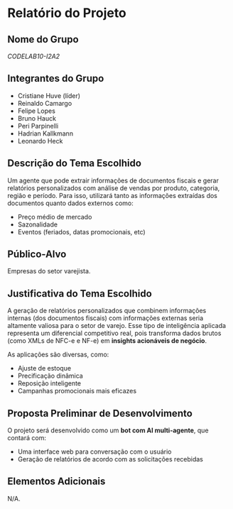 # Relatório do Projeto

## Nome do Grupo

_CODELAB10-I2A2_

## Integrantes do Grupo

- Cristiane Huve (líder)
- Reinaldo Camargo
- Felipe Lopes
- Bruno Hauck
- Peri Parpinelli
- Hadrian Kallkmann
- Leonardo Heck

## Descrição do Tema Escolhido

Um agente que pode extrair informações de documentos fiscais e gerar relatórios personalizados com análise de vendas por produto, categoria, região e período. Para isso, utilizará tanto as informações extraídas dos documentos quanto dados externos como:

- Preço médio de mercado  
- Sazonalidade  
- Eventos (feriados, datas promocionais, etc)

## Público-Alvo

Empresas do setor varejista.

## Justificativa do Tema Escolhido

A geração de relatórios personalizados que combinem informações internas (dos documentos fiscais) com informações externas seria altamente valiosa para o setor de varejo. Esse tipo de inteligência aplicada representa um diferencial competitivo real, pois transforma dados brutos (como XMLs de NFC-e e NF-e) em **insights acionáveis de negócio**.

As aplicações são diversas, como:

- Ajuste de estoque  
- Precificação dinâmica  
- Reposição inteligente  
- Campanhas promocionais mais eficazes

## Proposta Preliminar de Desenvolvimento

O projeto será desenvolvido como um **bot com AI multi-agente**, que contará com:

- Uma interface web para conversação com o usuário  
- Geração de relatórios de acordo com as solicitações recebidas

## Elementos Adicionais

N/A.
